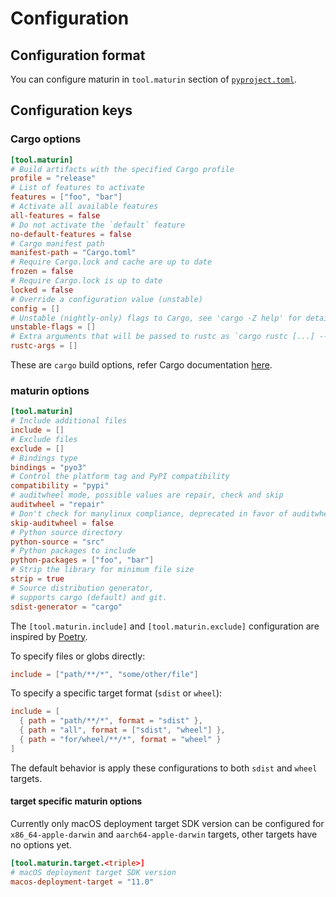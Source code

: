 # Configuration

## Configuration format

You can configure maturin in `tool.maturin` section of [`pyproject.toml`](https://peps.python.org/pep-0518/#tool-table).

## Configuration keys

### Cargo options

```toml
[tool.maturin]
# Build artifacts with the specified Cargo profile
profile = "release"
# List of features to activate
features = ["foo", "bar"]
# Activate all available features
all-features = false
# Do not activate the `default` feature
no-default-features = false
# Cargo manifest path
manifest-path = "Cargo.toml"
# Require Cargo.lock and cache are up to date
frozen = false
# Require Cargo.lock is up to date
locked = false
# Override a configuration value (unstable)
config = []
# Unstable (nightly-only) flags to Cargo, see 'cargo -Z help' for details
unstable-flags = []
# Extra arguments that will be passed to rustc as `cargo rustc [...] -- [...] [arg1] [arg2]`
rustc-args = []
```

These are `cargo` build options, refer Cargo documentation [here](https://doc.rust-lang.org/cargo/commands/cargo-rustc.html).

### maturin options

```toml
[tool.maturin]
# Include additional files
include = []
# Exclude files
exclude = []
# Bindings type
bindings = "pyo3"
# Control the platform tag and PyPI compatibility
compatibility = "pypi"
# auditwheel mode, possible values are repair, check and skip
auditwheel = "repair"
# Don't check for manylinux compliance, deprecated in favor of auditwheel = "audit"
skip-auditwheel = false
# Python source directory
python-source = "src"
# Python packages to include
python-packages = ["foo", "bar"]
# Strip the library for minimum file size
strip = true
# Source distribution generator,
# supports cargo (default) and git.
sdist-generator = "cargo"
```

The `[tool.maturin.include]` and `[tool.maturin.exclude]` configuration are
inspired by
[Poetry](https://python-poetry.org/docs/pyproject/#include-and-exclude).

To specify files or globs directly:

```toml
include = ["path/**/*", "some/other/file"]
```

To specify a specific target format (`sdist` or `wheel`):

```toml
include = [
  { path = "path/**/*", format = "sdist" },
  { path = "all", format = ["sdist", "wheel"] },
  { path = "for/wheel/**/*", format = "wheel" }
]
```

The default behavior is apply these configurations to both `sdist` and `wheel`
targets.

#### target specific maturin options

Currently only macOS deployment target SDK version can be configured
for `x86_64-apple-darwin` and `aarch64-apple-darwin` targets, other targets
have no options yet.

```toml
[tool.maturin.target.<triple>]
# macOS deployment target SDK version
macos-deployment-target = "11.0"
```
